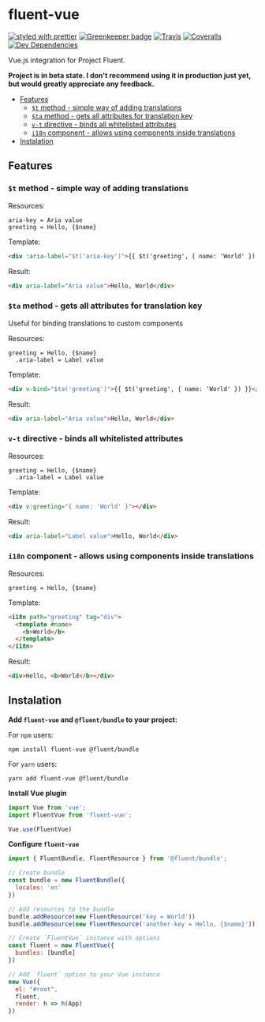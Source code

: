 # fluent-vue

[![styled with prettier](https://img.shields.io/badge/styled_with-prettier-ff69b4.svg)](https://github.com/prettier/prettier)
[![Greenkeeper badge](https://badges.greenkeeper.io/Demivan/fluent-vue.svg)](https://greenkeeper.io/)
[![Travis](https://img.shields.io/travis/Demivan/fluent-vue.svg)](https://travis-ci.org/Demivan/fluent-vue)
[![Coveralls](https://img.shields.io/coveralls/Demivan/fluent-vue.svg)](https://coveralls.io/github/Demivan/fluent-vue)
[![Dev Dependencies](https://david-dm.org/Demivan/fluent-vue/dev-status.svg)](https://david-dm.org/Demivan/fluent-vue?type=dev)

Vue.js integration for Project Fluent.

**Project is in beta state. I don't recommend using it in production just yet, but would greatly appreciate any feedback.**

<!-- TOC depthfrom:2 -->

- [Features](#features)
	- [`$t` method - simple way of adding translations](#t-method---simple-way-of-adding-translations)
	- [`$ta` method - gets all attributes for translation key](#ta-method---gets-all-attributes-for-translation-key)
	- [`v-t` directive - binds all whitelisted attributes](#v-t-directive---binds-all-whitelisted-attributes)
	- [`i18n` component - allows using components inside translations](#i18n-component---allows-using-components-inside-translations)
- [Instalation](#instalation)

<!-- /TOC -->

## Features

### `$t` method - simple way of adding translations

Resources:
```ftl
aria-key = Aria value
greeting = Hello, {$name}
```

Template:
```html
<div :aria-label="$t('aria-key')">{{ $t('greeting', { name: 'World' }) }}</div>
```

Result:
```html
<div aria-label="Aria value">Hello, ⁨World⁩</div>
```

### `$ta` method - gets all attributes for translation key
Useful for binding translations to custom components

Resources:
```ftl
greeting = Hello, {$name}
  .aria-label = Label value
```

Template:
```html
<div v-bind="$ta('greeting')">{{ $t('greeting', { name: 'World' }) }}</div>
```

Result:
```html
<div aria-label="Aria value">Hello, ⁨World⁩</div>
```

### `v-t` directive - binds all whitelisted attributes

Resources:
```ftl
greeting = Hello, {$name}
  .aria-label = Label value
```

Template:
```html
<div v:greeting="{ name: 'World' }"></div>
```

Result:
```html
<div aria-label="Label value">Hello, ⁨World⁩</div>
```

### `i18n` component - allows using components inside translations

Resources:
```ftl
greeting = Hello, {$name}
```

Template:
```html
<i18n path="greeting" tag="div">
  <template #name>
    <b>World</b>
  </template>
</i18n>
```

Result:
```html
<div>Hello, ⁨<b>World</b>⁩</div>
```

## Instalation

**Add `fluent-vue` and `@fluent/bundle` to your project:**

For `npm` users:
```
npm install fluent-vue @fluent/bundle
```

For `yarn` users:
```
yarn add fluent-vue @fluent/bundle
```

**Install Vue plugin**

```js
import Vue from 'vue';
import FluentVue from 'fluent-vue';

Vue.use(FluentVue)
```

**Configure `fluent-vue`**
```js
import { FluentBundle, FluentResource } from '@fluent/bundle';

// Create bundle
const bundle = new FluentBundle({
  locales: 'en'
})

// Add resources to the bundle 
bundle.addResource(new FluentResource('key = World'))
bundle.addResource(new FluentResource('another-key = Hello, {$name}'))

// Create `FluentVue` instance with options
const fluent = new FluentVue({
  bundles: [bundle]
})

// Add `fluent` option to your Vue instance
new Vue({
  el: "#root",
  fluent,
  render: h => h(App)
})
```
